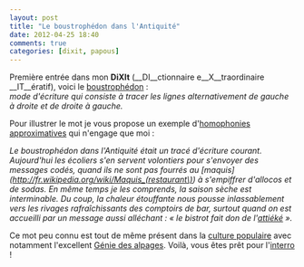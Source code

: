 ```yaml
---
layout: post
title: "Le boustrophédon dans l'Antiquité"
date: 2012-04-25 18:40
comments: true
categories: [dixit, papous]
---
```

Première entrée dans mon __DiXIt__ (__DI__ctionnaire e__X__traordinaire __IT__ératif), voici le [boustrophédon](http://fr.wikipedia.org/wiki/Boustroph%C3%A9don)&nbsp;:  
_mode d'écriture qui consiste à tracer les lignes alternativement de gauche à droite et de droite à gauche._

Pour illustrer le mot je vous propose un exemple d'[homophonies approximatives](http://www.franceculture.fr/2010-10-12-le-clavecin-bien-trempe-ou-jeu-des-homophonies-approximatives.html) qui n'engage que moi :

_Le boustrophédon dans l'Antiquité était un tracé d'écriture courant. Aujourd'hui les écoliers s'en servent volontiers pour s'envoyer des messages codés, quand ils ne sont pas fourrés au [maquis](http://fr.wikipedia.org/wiki/Maquis_(restaurant\)) à s'empiffrer d'allocos et de sodas. En même temps je les comprends, la saison sèche est interminable. Du coup, la chaleur étouffante nous pousse inlassablement vers les rivages rafraîchissants des comptoirs de bar, surtout quand on est accueilli par un message aussi alléchant : « le bistrot fait don de l'[attiéké](http://fr.wikipedia.org/wiki/Atti%C3%A9k%C3%A9) »._

Ce mot peu connu est tout de même présent dans la [culture populaire](http://desencyclopedie.wikia.com/wiki/Boustroph%C3%A9don) avec notamment l'excellent [Génie des alpages](http://fr.wikipedia.org/wiki/Les_Brebis). Voilà, vous êtes prêt pour l'[interro](http://www.lemonde.fr/vous/quiz/2012/01/31/l-atelier-diktee-le-boustrophedon-peut-il-rouir_1634574_3238.html) !
